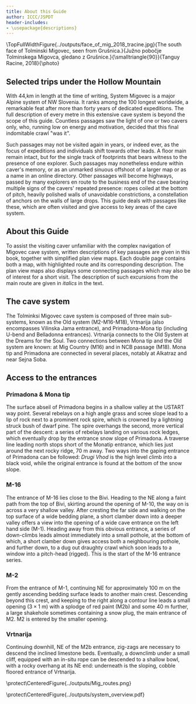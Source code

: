 ```yaml
---
title: About this Guide
author: ICCC/JSPDT
header-includes:
- \usepackage{descriptions}
---
```


\TopFullWidthFigure{../outputs/face_of_mig_2018_tracine.jpg}{The south face of Tolminski Migovec, seen from Grušnica.}{Južno pobočje Tolminskega Migovca, gledano z Grušnice.}{\smalltriangle{90}}{Tanguy Racine, 2018}{\photo}

## Selected trips under the Hollow Mountain

With 44\,km in length at the time of writing, System Migovec is a major Alpine system of NW Slovenia.
It ranks among the 100 longest worldwide, a remarkable feat after more than forty years of dedicated expeditions.
The full description of every metre in this extensive cave system is beyond the scope of this guide. Countless passages saw the light of one or two cavers only, who, running low on energy and motivation, decided that this final indomitable crawl "was it".

Such passages may not be visited again in years, or indeed ever, as the focus of expeditions and individuals shift towards other leads.
A floor main remain intact, but for the single track of footprints that bears witness to the presence of one explorer.
Such passages may nonetheless endure within caver's memory, or as an unmarked sinuous offshoot of a larger map or as a name in an online directory.
Other passages will become highways, passed by many explorers en route to the business end of the cave bearing multiple signs of the cavers' repeated presence: ropes coiled at the bottom of pitch, heavily polished walls of unavoidable constrictions, a constellation of anchors on the walls of large drops.
This guide deals with passages like these, which are often visited and give access to key areas of the cave system.

## About this Guide

To assist the visiting caver unfamiliar with the complex navigation of Migovec cave system, written descriptions of key passages are given in this book, together with simplified plan view maps.
Each double page contains both a map, with highlighted route and its corresponding description.
The plan view maps also displays some connecting passages which may also be of interest for a short visit.
The description of such excursions from the main route are given in *italics* in the text.

## The cave system

The Tolminksi Migovec cave system is composed of three main sub-systems, known as the Old system (M2-M16-M18), Vrtnarija (also encompasses Vilinska Jama entrance), and Primadona-Mona tip (including U-bend and Belladonna entrances).
Vrtnarija connects to the Old System at the Dreams for the Soul.
Two connections between Mona tip and the Old system are known: at Mig Country (M16) and in NCB passage (M18).
Mona tip and Primadona are connected in several places, notably at Alkatraz and near Sejna Soba.

## Access to the entrances

### Primadona & Mona tip

The surface abseil of Primadona begins in a shallow valley at the USTART way point. Several rebelays on a high angle grass and scree slope lead to a lip of rock next to a prominent rock spire, which is crowned by a lightning struck bush of dwarf pine. The spire overhangs the second, more vertical part of the descent: a series of rebelays landing on various rock ledges, which eventually drop by the entrance snow slope of Primadona. A traverse line leading north stops short of the Monatip entrance, which lies just around the next rocky ridge, 70 m away. Two ways into the gaping entrance of Primadona can be followed: _Drugi Vhod_ is the high level climb into a black void, while the original entrance is found at the bottom of the snow slope.

### M-16
The entrance of M-16 lies close to the Bivi.
Heading to the NE along a faint path from the top of Bivi, skirting around the opening of M-10, the way on is across a very shallow valley.
After cresting the far side and walking on the top surface of a wide bedding plane, a short clamber down into a deeper valley offers a view into the opening of a wide cave entrance on the left hand side (M-1).
Heading away from this obvious entrance, a series of down-climbs leads almost immediately into a small pothole, at the bottom of which, a short clamber down gives access both a neighbouring pothole, and further down, to a dug out draughty crawl which soon leads to a window into a pitch-head (rigged).
This is the start of the M-16 entrance series.

### M-2
From the entrance of M-1, continuing NE for approximately 100 m on the gently ascending bedding surface leads to another main crest.
Descending beyond this crest, and keeping to the right along a contour line leads a small opening ($3\times1$ m) with a splodge of red paint (M2b) and some 40 m further, a large shakehole sometimes containing a snow plug, the main entrance of M2.
M2 is entered by the smaller opening.

### Vrtnarija
Continuing downhill, NE of the M2b entrance, zig-zags are necessary to descend the inclined limestone beds. Eventually, a downclimb under a small cliff, equipped with an in-situ rope can be descended to a shallow bowl, with a rocky overhang at its NE end: underneath is the sloping, cobble floored entrance of Vrtnarija.

<!-- \protect\FullWidthFigure{../outputs/Mig_routes.png}{Map of the Migovec plateau highlighting the access trails to different cave entrances}{Zemljevid planote Migovec z označenimi dostopnimi potmi do različnih jamskih vhodov}{\smalltriangle{90}} -->
\protect\CenteredFigure{../outputs/Mig_routes.png}

\protect\CenteredFigure{../outputs/system_overview.pdf}
